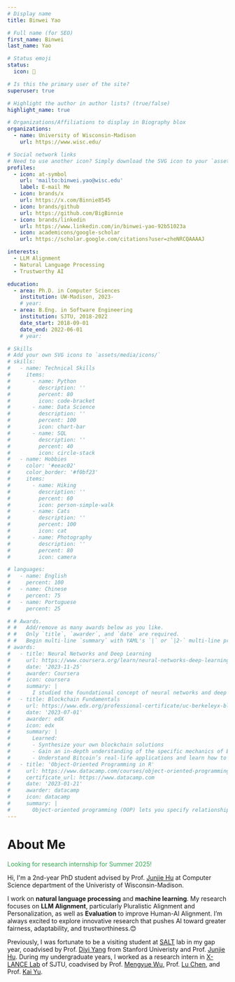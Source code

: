```yaml
---
# Display name
title: Binwei Yao

# Full name (for SEO)
first_name: Binwei
last_name: Yao

# Status emoji
status:
  icon: 📖

# Is this the primary user of the site?
superuser: true

# Highlight the author in author lists? (true/false)
highlight_name: true

# Organizations/Affiliations to display in Biography blox
organizations:
  - name: University of Wisconsin-Madison
    url: https://www.wisc.edu/

# Social network links
# Need to use another icon? Simply download the SVG icon to your `assets/media/icons/` folder.
profiles:
  - icon: at-symbol
    url: 'mailto:binwei.yao@wisc.edu'
    label: E-mail Me
  - icon: brands/x
    url: https://x.com/Binnie8545
  - icon: brands/github
    url: https://github.com/BigBinnie
  - icon: brands/linkedin
    url: https://www.linkedin.com/in/binwei-yao-92b51023a
  - icon: academicons/google-scholar
    url: https://scholar.google.com/citations?user=zheNRCQAAAAJ

interests:
  - LLM Alignment
  - Natural Language Processing
  - Trustworthy AI

education:
  - area: Ph.D. in Computer Sciences  
    institution: UW-Madison, 2023-
    # year:
  - area: B.Eng. in Software Engineering  
    institution: SJTU, 2018-2022
    date_start: 2018-09-01
    date_end: 2022-06-01
    # year: 

# Skills
# Add your own SVG icons to `assets/media/icons/`
# skills:
#   - name: Technical Skills
#     items:
#       - name: Python
#         description: ''
#         percent: 80
#         icon: code-bracket
#       - name: Data Science
#         description: ''
#         percent: 100
#         icon: chart-bar
#       - name: SQL
#         description: ''
#         percent: 40
#         icon: circle-stack
#   - name: Hobbies
#     color: '#eeac02'
#     color_border: '#f0bf23'
#     items:
#       - name: Hiking
#         description: ''
#         percent: 60
#         icon: person-simple-walk
#       - name: Cats
#         description: ''
#         percent: 100
#         icon: cat
#       - name: Photography
#         description: ''
#         percent: 80
#         icon: camera

# languages:
#   - name: English
#     percent: 100
#   - name: Chinese
#     percent: 75
#   - name: Portuguese
#     percent: 25

# # Awards.
# #   Add/remove as many awards below as you like.
# #   Only `title`, `awarder`, and `date` are required.
# #   Begin multi-line `summary` with YAML's `|` or `|2-` multi-line prefix and indent 2 spaces below.
# awards:
#   - title: Neural Networks and Deep Learning
#     url: https://www.coursera.org/learn/neural-networks-deep-learning
#     date: '2023-11-25'
#     awarder: Coursera
#     icon: coursera
#     summary: |
#       I studied the foundational concept of neural networks and deep learning. By the end, I was familiar with the significant technological trends driving the rise of deep learning; build, train, and apply fully connected deep neural networks; implement efficient (vectorized) neural networks; identify key parameters in a neural network’s architecture; and apply deep learning to your own applications.
#   - title: Blockchain Fundamentals
#     url: https://www.edx.org/professional-certificate/uc-berkeleyx-blockchain-fundamentals
#     date: '2023-07-01'
#     awarder: edX
#     icon: edx
#     summary: |
#       Learned:
#       - Synthesize your own blockchain solutions
#       - Gain an in-depth understanding of the specific mechanics of Bitcoin
#       - Understand Bitcoin’s real-life applications and learn how to attack and destroy Bitcoin, Ethereum, smart contracts and Dapps, and alternatives to Bitcoin’s Proof-of-Work consensus algorithm
#   - title: 'Object-Oriented Programming in R'
#     url: https://www.datacamp.com/courses/object-oriented-programming-with-s3-and-r6-in-r
#     certificate_url: https://www.datacamp.com
#     date: '2023-01-21'
#     awarder: datacamp
#     icon: datacamp
#     summary: |
#       Object-oriented programming (OOP) lets you specify relationships between functions and the objects that they can act on, helping you manage complexity in your code. This is an intermediate level course, providing an introduction to OOP, using the S3 and R6 systems. S3 is a great day-to-day R programming tool that simplifies some of the functions that you write. R6 is especially useful for industry-specific analyses, working with web APIs, and building GUIs.
---
```


# About Me
<font color=#34A853 bold=true>  Looking for research internship for Summer 2025! </font>

Hi, I'm a 2nd-year PhD student advised by Prof. [Junjie Hu](https://junjiehu.github.io/) at Computer Science department of the Univeristy of Wisconsin-Madison. 

<!-- My research goal is helping AI systems **fairly** and **safely** serve **diverse** individuals. I focus on natural language processing and machine learning. Specially, I'm working on **LLM Alignment**, mostly **Pluralistic Alignment** and **Personalization**, and **Evaluation**, mostly for better **Human-AI Alignment**. -->

I work on **natural language processing** and **machine learning**. My research focuses on **LLM Alignment**, particularly Pluralistic Alignment and Personalization, as well as **Evaluation** to improve Human-AI Alignment. I’m always excited to explore innovative research that pushes AI toward greater fairness, adaptability, and trustworthiness.😊
<!-- try to integrate sociology and psychology to create more informative and empathetic machine learning models, and topics which have a positive impact on the society.  -->

Previously, I was fortunate to be a visiting student at [SALT](https://cs.stanford.edu/~diyiy/group.html) lab in my gap year, coadvised by Prof. [Diyi Yang](https://cs.stanford.edu/~diyiy/index.html) from Stanford Univeristy and Prof. [Junjie Hu](https://junjiehu.github.io/). During my undergraduate years, I worked as a research intern in [X-LANCE Lab](https://x-lance.sjtu.edu.cn/en) of SJTU, coadvised by Prof. [Mengyue Wu](https://x-lance.sjtu.edu.cn/en/members/mengyue-wu), Prof. [Lu Chen](https://coai-sjtu.github.io/), and Prof. [Kai Yu](https://x-lance.sjtu.edu.cn/en/members/kai_yu). 
